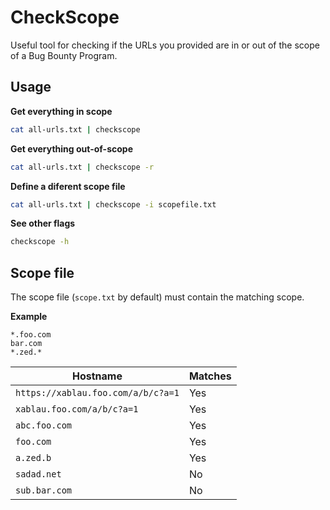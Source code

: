 # CheckScope

Useful tool for checking if the URLs you provided are in or out of the scope of a Bug Bounty Program.

## Usage

**Get everything in scope**

```bash
cat all-urls.txt | checkscope
```

**Get everything out-of-scope**

```bash
cat all-urls.txt | checkscope -r
```

**Define a diferent scope file**

```bash
cat all-urls.txt | checkscope -i scopefile.txt
```

**See other flags**

```bash
checkscope -h
```

## Scope file

The scope file (`scope.txt` by default) must contain the matching scope.

**Example**

```
*.foo.com
bar.com
*.zed.*
```

|Hostname|Matches|
|-|-|
|`https://xablau.foo.com/a/b/c?a=1`|Yes|
|`xablau.foo.com/a/b/c?a=1`|Yes|
|`abc.foo.com`|Yes|
|`foo.com`|Yes|
|`a.zed.b`|Yes|
|`sadad.net`|No|
|`sub.bar.com`|No|
